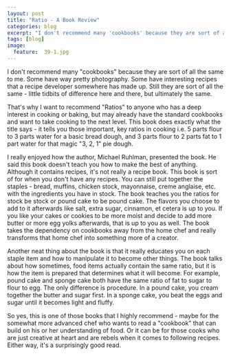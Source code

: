 ```yaml
---
layout: post
title: "Ratio - A Book Review"
categories: blog
excerpt: "I don't recommend many 'cookbooks' because they are sort of all the same to me.  Some have way pretty photography.  Some have interesting recipes that a recipe developer somewhere has made up.  Still they are sort of all the same - little tidbits of difference here and there, but ultimately the same."
tags: [blog]
image:
  feature:  39-1.jpg
---
```


I don't recommend many "cookbooks" because they are sort of all the same to me.  Some have way pretty photography.  Some have interesting recipes that a recipe developer somewhere has made up.  Still they are sort of all the same - little tidbits of difference here and there, but ultimately the same.  

That's why I want to recommend "Ratios" to anyone who has a deep interest in cooking or baking, but may already have the standard cookbooks and want to take cooking to the next level.  This book does exactly what the title says - it tells you those important, key ratios in cooking i.e. 5 parts flour to 3 parts water for a basic bread dough, and 3 parts flour to 2 parts fat to 1 part water for that magic "3, 2, 1" pie dough.  

I really enjoyed how the author, Michael Ruhlman, presented the book.  He said this book doesn't teach you how to make the best of anything.  Although it contains recipes, it's not really a recipe book.  This book is sort of for when you don't have any recipes. You can still put together the staples - bread, muffins, chicken stock, mayonnaise, creme anglaise, etc. with the ingredients you have in stock.  The book teaches you the ratios for stock be stock or pound cake to be pound cake.  The flavors you choose to add to it afterwards like salt, extra sugar, cinnamon, et cetera is up to you.  If you like your cakes or cookies to be more moist and decide to add more butter or more egg yolks afterwards, that is up to you as well.  The book takes the dependency on cookbooks away from the home chef and really transforms that home chef into something more of a creator.

Another neat thing about the book is that it really educates you on each staple item and how to manipulate it to become other things.  The book talks about how sometimes, food items actually contain the same ratio, but it is how the item is prepared that determines what it will become.  For example, pound cake and sponge cake both have the same ratio of fat to sugar to flour to egg.  The only difference is procedure.  In a pound cake, you cream together the butter and sugar first.  In a sponge cake, you beat the eggs and sugar until it becomes light and fluffy.

So yes, this is one of those books that I highly recommend - maybe for the somewhat more advanced chef who wants to read a "cookbook" that can build on his or her understanding of food. Or it can be for those cooks who are just creative at heart and are rebels when it comes to following recipes. Either way, it's a surprisingly good read.
